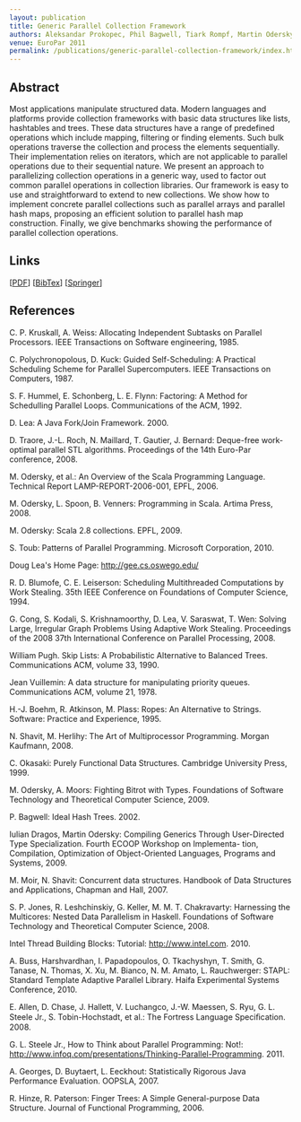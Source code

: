 ```yaml
---
layout: publication
title: Generic Parallel Collection Framework
authors: Aleksandar Prokopec, Phil Bagwell, Tiark Rompf, Martin Odersky
venue: EuroPar 2011
permalink: /publications/generic-parallel-collection-framework/index.html
---
```



## Abstract

Most applications manipulate structured data. Modern languages and platforms provide collection frameworks with basic data structures like lists, hashtables and trees. These data structures have a range of predefined operations which include mapping, filtering or finding elements. Such bulk operations traverse the collection and process the elements sequentially. Their implementation relies on iterators, which are not applicable to parallel operations due to their sequential nature.
We present an approach to parallelizing collection operations in a generic way, used to factor out common parallel operations in collection libraries. Our framework is easy to use and straightforward to extend to new collections. We show how to implement concrete parallel collections such as parallel arrays and parallel hash maps, proposing an efficient solution to parallel hash map construction. Finally, we give benchmarks showing the performance of parallel collection operations.


## Links

\[[PDF](/resources/docs/techrep.pdf)\]
\[[BibTex](/resources/docs/bibtex/pc.bib)\]
\[[Springer](http://link.springer.com/chapter/10.1007%2F978-3-642-23397-5_14)\]


## References

C. P. Kruskall, A. Weiss: Allocating Independent Subtasks on Parallel Processors.
IEEE Transactions on Software engineering, 1985.

C. Polychronopolous, D. Kuck: Guided Self-Scheduling: A Practical Scheduling Scheme for Parallel Supercomputers. IEEE Transactions on Computers, 1987.

S. F. Hummel, E. Schonberg, L. E. Flynn: Factoring: A Method for Schedulling Parallel Loops. Communications of the ACM, 1992.

D. Lea: A Java Fork/Join Framework. 2000.

D. Traore, J.-L. Roch, N. Maillard, T. Gautier, J. Bernard: Deque-free work-optimal parallel STL algorithms. Proceedings of the 14th Euro-Par conference, 2008.

M. Odersky, et al.: An Overview of the Scala Programming Language. Technical Report LAMP-REPORT-2006-001, EPFL, 2006.

M. Odersky, L. Spoon, B. Venners: Programming in Scala. Artima Press, 2008.

M. Odersky: Scala 2.8 collections. EPFL, 2009.

S. Toub: Patterns of Parallel Programming. Microsoft Corporation, 2010.

Doug Lea's Home Page: http://gee.cs.oswego.edu/

R. D. Blumofe, C. E. Leiserson: Scheduling Multithreaded Computations by Work Stealing. 35th IEEE Conference on Foundations of Computer Science, 1994.

G. Cong, S. Kodali, S. Krishnamoorthy, D. Lea, V. Saraswat, T. Wen: Solving Large, Irregular Graph Problems Using Adaptive Work Stealing.
Proceedings of the 2008 37th International Conference on Parallel Processing, 2008.

William Pugh. Skip Lists: A Probabilistic Alternative to Balanced Trees. Communications ACM, volume 33, 1990.


Jean Vuillemin: A data structure for manipulating priority queues. Communications ACM, volume 21, 1978.

H.-J. Boehm, R. Atkinson, M. Plass: Ropes: An Alternative to Strings. Software: Practice and Experience, 1995.

N. Shavit, M. Herlihy: The Art of Multiprocessor Programming. Morgan Kaufmann, 2008.

C. Okasaki: Purely Functional Data Structures. Cambridge University Press, 1999.

M. Odersky, A. Moors: Fighting Bitrot with Types. Foundations of Software Technology and Theoretical Computer Science, 2009.

P. Bagwell: Ideal Hash Trees. 2002.

Iulian Dragos, Martin Odersky: Compiling Generics Through User-Directed Type Specialization. Fourth ECOOP Workshop on Implementa-
tion, Compilation, Optimization of Object-Oriented Languages, Programs and Systems, 2009.

M. Moir, N. Shavit: Concurrent data structures. Handbook of Data Structures and Applications, Chapman and Hall, 2007.

S. P. Jones, R. Leshchinskiy, G. Keller, M. M. T. Chakravarty: Harnessing the Multicores: Nested Data Parallelism in Haskell. Foundations of Software Technology and Theoretical Computer Science, 2008.

Intel Thread Building Blocks: Tutorial: http://www.intel.com. 2010.

A. Buss, Harshvardhan, I. Papadopoulos, O. Tkachyshyn, T. Smith, G. Tanase, N. Thomas, X. Xu, M. Bianco, N. M. Amato, L. Rauchwerger: STAPL: Standard Template Adaptive Parallel Library. Haifa Experimental Systems Conference, 2010.

E. Allen, D. Chase, J. Hallett, V. Luchangco, J.-W. Maessen, S. Ryu, G. L. Steele Jr., S. Tobin-Hochstadt, et al.: The Fortress Language Speciﬁcation. 2008.

G. L. Steele Jr., How to Think about Parallel Programming: Not!: http://www.infoq.com/presentations/Thinking-Parallel-Programming.
2011.

A. Georges, D. Buytaert, L. Eeckhout: Statistically Rigorous Java Performance Evaluation. OOPSLA, 2007.

R. Hinze, R. Paterson: Finger Trees: A Simple General-purpose Data Structure. Journal of Functional Programming, 2006.
